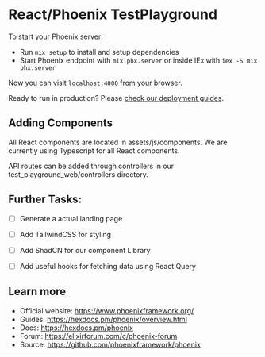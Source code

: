# React/Phoenix TestPlayground

To start your Phoenix server:

  * Run `mix setup` to install and setup dependencies
  * Start Phoenix endpoint with `mix phx.server` or inside IEx with `iex -S mix phx.server`

Now you can visit [`localhost:4000`](http://localhost:4000) from your browser.

Ready to run in production? Please [check our deployment guides](https://hexdocs.pm/phoenix/deployment.html).

## Adding Components

All React components are located in assets/js/components. We are currently using Typescript for all React components.

API routes can be added through controllers in our test_playground_web/controllers directory.

## Further Tasks:

- [ ] Generate a actual landing page
- [ ] Add TailwindCSS for styling
- [ ] Add ShadCN for our component Library
- [ ] Add useful hooks for fetching data using React Query


## Learn more

  * Official website: https://www.phoenixframework.org/
  * Guides: https://hexdocs.pm/phoenix/overview.html
  * Docs: https://hexdocs.pm/phoenix
  * Forum: https://elixirforum.com/c/phoenix-forum
  * Source: https://github.com/phoenixframework/phoenix
